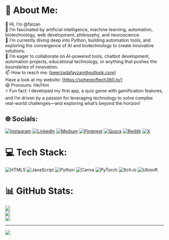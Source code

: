 # 💫 About Me:
👋 Hi, I’m @faizan<br>👀 I’m fascinated by artificial intelligence, machine learning, automation, biotechnology, web development, philosophy, and neuroscience.<br>🌱 I’m currently diving deep into Python, building automation tools, and exploring the convergence of AI and biotechnology to create innovative solutions.<br>💞️ I’m eager to collaborate on AI-powered tools, chatbot development, automation projects, educational technology, or anything that pushes the boundaries of innovation.<br>📫 How to reach me: [peerzadafayzan@outlook.com]<br>Have a look at my website: [https://sphereoftech360.in/]<br>😄 Pronouns: He/Him<br>⚡ Fun fact: I developed my first app, a quiz game with gamification features, and I’m driven by a passion for leveraging technology to solve complex real-world challenges—and exploring what’s beyond the horizon!


## 🌐 Socials:
[![Instagram](https://img.shields.io/badge/Instagram-%23E4405F.svg?logo=Instagram&logoColor=white)](https://instagram.com/fereen) [![LinkedIn](https://img.shields.io/badge/LinkedIn-%230077B5.svg?logo=linkedin&logoColor=white)](https://linkedin.com/in/fereen) [![Medium](https://img.shields.io/badge/Medium-12100E?logo=medium&logoColor=white)](https://medium.com/@Fereen) [![Pinterest](https://img.shields.io/badge/Pinterest-%23E60023.svg?logo=Pinterest&logoColor=white)](https://pinterest.com/sphereoftech360) [![Quora](https://img.shields.io/badge/Quora-%23B92B27.svg?logo=Quora&logoColor=white)](https://quora.com/profile/Faizan) [![Reddit](https://img.shields.io/badge/Reddit-%23FF4500.svg?logo=Reddit&logoColor=white)](https://reddit.com/user/neurabytefusion) [![X](https://img.shields.io/badge/X-black.svg?logo=X&logoColor=white)](https://x.com/sphereoftech360) 

# 💻 Tech Stack:
![HTML5](https://img.shields.io/badge/html5-%23E34F26.svg?style=for-the-badge&logo=html5&logoColor=white) ![JavaScript](https://img.shields.io/badge/javascript-%23323330.svg?style=for-the-badge&logo=javascript&logoColor=%23F7DF1E) ![Python](https://img.shields.io/badge/python-3670A0?style=for-the-badge&logo=python&logoColor=ffdd54) ![Canva](https://img.shields.io/badge/Canva-%2300C4CC.svg?style=for-the-badge&logo=Canva&logoColor=white) ![PyTorch](https://img.shields.io/badge/PyTorch-%23EE4C2C.svg?style=for-the-badge&logo=PyTorch&logoColor=white) ![Itch.io](https://img.shields.io/badge/Itch-%23FF0B34.svg?style=for-the-badge&logo=Itch.io&logoColor=white) ![Ubisoft](https://img.shields.io/badge/Ubisoft-%23F5F5F5.svg?style=for-the-badge&logo=Ubisoft&logoColor=black)
# 📊 GitHub Stats:
![](https://github-readme-stats.vercel.app/api?username=f3r33n&theme=dark&hide_border=false&include_all_commits=false&count_private=false)<br/>
![](https://github-readme-streak-stats.herokuapp.com/?user=f3r33n&theme=dark&hide_border=false)<br/>
![](https://github-readme-stats.vercel.app/api/top-langs/?username=f3r33n&theme=dark&hide_border=false&include_all_commits=false&count_private=false&layout=compact)

---
[![](https://visitcount.itsvg.in/api?id=f3r33n&icon=0&color=0)](https://visitcount.itsvg.in)

<!-- Proudly created with GPRM ( https://gprm.itsvg.in ) -->
